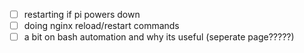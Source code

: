 - [ ] restarting if pi powers down
- [ ] doing nginx reload/restart commands
- [ ] a bit on bash automation and why its useful (seperate page?????)
